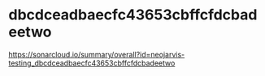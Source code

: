 # dbcdceadbaecfc43653cbffcfdcbadeetwo
https://sonarcloud.io/summary/overall?id=neojarvis-testing_dbcdceadbaecfc43653cbffcfdcbadeetwo
